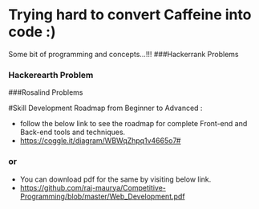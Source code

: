 Trying hard to convert Caffeine into code :)
=========================


Some bit of programming and concepts...!!!
###Hackerrank Problems
### Hackerearth Problem
###Rosalind Problems



#Skill Development Roadmap from Beginner to Advanced :
 - follow the below link to see the roadmap for complete Front-end and Back-end tools and techniques.
 - https://coggle.it/diagram/WBWqZhpq1v4665o7#

### or
 - You can download pdf for the same by visiting below link.
 - https://github.com/raj-maurya/Competitive-Programming/blob/master/Web_Development.pdf
